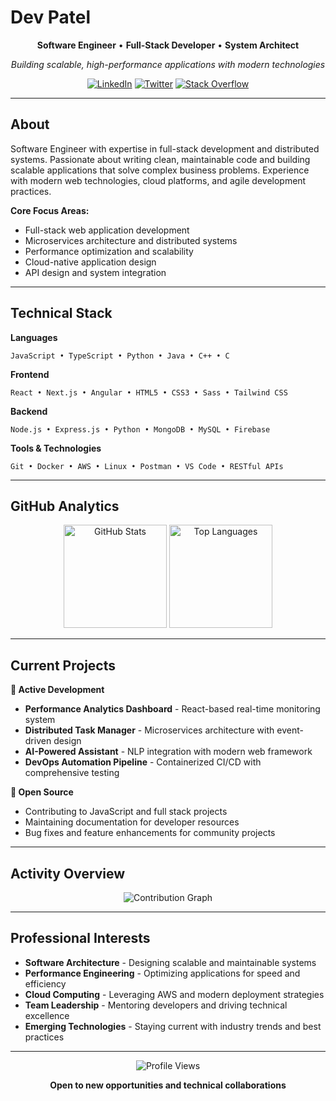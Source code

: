 # Dev Patel

<div align="center">
  
**Software Engineer** • **Full-Stack Developer** • **System Architect**

*Building scalable, high-performance applications with modern technologies*

[![LinkedIn](https://img.shields.io/badge/LinkedIn-0A66C2?style=flat&logo=linkedin&logoColor=white)](https://www.linkedin.com/in/patel-dev-02513b26a/)
[![Twitter](https://img.shields.io/badge/Twitter-1DA1F2?style=flat&logo=twitter&logoColor=white)](https://x.com/PatelDev1023)
[![Stack Overflow](https://img.shields.io/badge/Stack%20Overflow-FE7A16?style=flat&logo=stackoverflow&logoColor=white)](https://stackoverflow.com/users/21240323/dev-patel)

</div>

---

## About

Software Engineer with expertise in full-stack development and distributed systems. Passionate about writing clean, maintainable code and building scalable applications that solve complex business problems. Experience with modern web technologies, cloud platforms, and agile development practices.

**Core Focus Areas:**
- Full-stack web application development
- Microservices architecture and distributed systems  
- Performance optimization and scalability
- Cloud-native application design
- API design and system integration

---

## Technical Stack

**Languages**
```
JavaScript • TypeScript • Python • Java • C++ • C
```

**Frontend**
```
React • Next.js • Angular • HTML5 • CSS3 • Sass • Tailwind CSS
```

**Backend**
```
Node.js • Express.js • Python • MongoDB • MySQL • Firebase
```

**Tools & Technologies**
```
Git • Docker • AWS • Linux • Postman • VS Code • RESTful APIs
```

---

## GitHub Analytics

<div align="center">
  <img src="https://github-readme-stats.vercel.app/api?username=DevPatel1023&show_icons=true&theme=default&hide_border=true&include_all_commits=true&count_private=true" height="165" alt="GitHub Stats" />
  <img src="https://github-readme-stats.vercel.app/api/top-langs?username=DevPatel1023&layout=compact&theme=default&hide_border=true&langs_count=6" height="165" alt="Top Languages" />
</div>

---

## Current Projects

**🔧 Active Development**
- **Performance Analytics Dashboard** - React-based real-time monitoring system
- **Distributed Task Manager** - Microservices architecture with event-driven design
- **AI-Powered Assistant** - NLP integration with modern web framework
- **DevOps Automation Pipeline** - Containerized CI/CD with comprehensive testing

**🌟 Open Source**
- Contributing to JavaScript and full stack projects
- Maintaining documentation for developer resources
- Bug fixes and feature enhancements for community projects

---

## Activity Overview

<div align="center">
  <img src="https://github-readme-activity-graph.vercel.app/graph?username=DevPatel1023&theme=minimal&hide_border=true&area=true&line=2563eb&point=2563eb&color=2563eb" alt="Contribution Graph" />
</div>

---

## Professional Interests

- **Software Architecture** - Designing scalable and maintainable systems
- **Performance Engineering** - Optimizing applications for speed and efficiency  
- **Cloud Computing** - Leveraging AWS and modern deployment strategies
- **Team Leadership** - Mentoring developers and driving technical excellence
- **Emerging Technologies** - Staying current with industry trends and best practices

---

<div align="center">
  
![Profile Views](https://komarev.com/ghpvc/?username=DevPatel1023&style=flat&color=2563eb)

**Open to new opportunities and technical collaborations**

</div>
